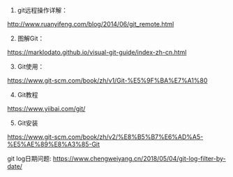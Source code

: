 1. git远程操作详解：

http://www.ruanyifeng.com/blog/2014/06/git_remote.html  

2. 图解Git：

https://marklodato.github.io/visual-git-guide/index-zh-cn.html

3. Git使用：

https://www.git-scm.com/book/zh/v1/Git-%E5%9F%BA%E7%A1%80

4. Git教程

https://www.yiibai.com/git/

5. Git安装

https://www.git-scm.com/book/zh/v2/%E8%B5%B7%E6%AD%A5-%E5%AE%89%E8%A3%85-Git


git log日期问题:
https://www.chengweiyang.cn/2018/05/04/git-log-filter-by-date/

